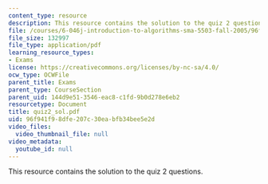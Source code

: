 ```yaml
---
content_type: resource
description: This resource contains the solution to the quiz 2 questions.
file: /courses/6-046j-introduction-to-algorithms-sma-5503-fall-2005/96f941f98dfe207c30eabfb34bee5e2d_quiz2_sol.pdf
file_size: 132997
file_type: application/pdf
learning_resource_types:
- Exams
license: https://creativecommons.org/licenses/by-nc-sa/4.0/
ocw_type: OCWFile
parent_title: Exams
parent_type: CourseSection
parent_uid: 144d9e51-3546-eac8-c1fd-9b0d278e6eb2
resourcetype: Document
title: quiz2_sol.pdf
uid: 96f941f9-8dfe-207c-30ea-bfb34bee5e2d
video_files:
  video_thumbnail_file: null
video_metadata:
  youtube_id: null
---
```

This resource contains the solution to the quiz 2 questions.